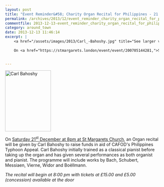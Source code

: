 ```yaml
---
layout: post
title: "Event Reminder&#58; Charity Organ Recital for Philippines - 21 December 2013"
permalink: /archives/2013/12/event_reminder_charity_organ_recital_for_philippin.html
commentfile: 2013-12-13-event_reminder_charity_organ_recital_for_philippin
category: around_town
date: 2013-12-13 11:46:14
excerpt: |
    <a href="/assets/images/2013/Carl_-Bahoshy.jpg" title="See larger version of - Carl  Bahoshy"><img src="/assets/images/2013/Carl_-Bahoshy_thumb.jpg" width="150" height="200" alt="Carl  Bahoshy" class="photo right" /></a>
    
    On <a href="https://stmargarets.london/event/event/200705144281,">Saturday 21<sup>st</sup> December at 8pm at St Margarets Church</a> an Organ recital will be given by Carl Bahoshy to raise funds in aid of CAFOD's Philippines Typhoon Appeal. Carl Bahoshy initially trained as a classical pianist before taking up the organ and has given several performances as both organist and pianist. The programme will include works by Bach, Schubert, Messiaen, Vierne, Widor and Bo&#235;llmann.
    

---
```


<a href="/assets/images/2013/Carl_-Bahoshy.jpg" title="See larger version of - Carl  Bahoshy"><img src="/assets/images/2013/Carl_-Bahoshy_thumb.jpg" width="150" height="200" alt="Carl  Bahoshy" class="photo right" /></a>

On [Saturday 21<sup>st</sup> December at 8pm at St Margarets Church](/event/event/200705144281), an Organ recital will be given by Carl Bahoshy to raise funds in aid of CAFOD's Philippines Typhoon Appeal. Carl Bahoshy initially trained as a classical pianist before taking up the organ and has given several performances as both organist and pianist. The programme will include works by Bach, Schubert, Messiaen, Vierne, Widor and Boëllmann.

*The recital will begin at 8:00 pm with tickets at £15.00 and £5.00 (concession) available at the door*
